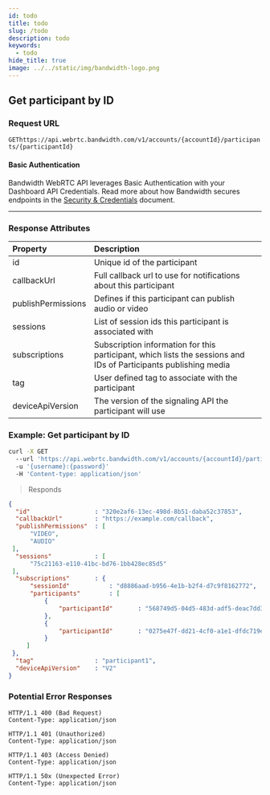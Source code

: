 ```yaml
---
id: todo
title: todo
slug: /todo
description: todo
keywords:
  - todo
hide_title: true
image: ../../static/img/bandwidth-logo.png
---
```



## Get participant by ID


### Request URL
<code class="get">GET</code>`https://api.webrtc.bandwidth.com/v1/accounts/{accountId}/participants/{participantId}`

#### Basic Authentication

Bandwidth WebRTC API leverages Basic Authentication with your Dashboard API Credentials. Read more about how Bandwidth secures endpoints in the [Security & Credentials](../../../guides/accountCredentials.md) document.

---


### Response Attributes
| Property                    | Description                                                                                       
|:----------------------------|:--------------------------------------------------------------------------------------------------
| id                          | Unique id of the participant                                                                      
| callbackUrl                 | Full callback url to use for notifications about this participant                                 
| publishPermissions          | Defines if this participant can publish audio or video                                            
| sessions                    | List of session ids this participant is associated with                                           
| subscriptions               | Subscription information for this participant, which lists the sessions and IDs of Participants publishing media
| tag                         | User defined tag to associate with the participant
| deviceApiVersion            | The version of the signaling API the participant will use 





### Example: Get participant by ID


```bash
curl -X GET 
  --url 'https://api.webrtc.bandwidth.com/v1/accounts/{accountId}/participants/{participantId}' 
  -u '{username}:{password}' 
  -H 'Content-type: application/json' 
```

> Responds

```json
{
  "id"                  : "320e2af6-13ec-498d-8b51-daba52c37853",
  "callbackUrl"         : "https://example.com/callback",
  "publishPermissions"  : [
      "VIDEO",
      "AUDIO"
 ],
  "sessions"            : [
      "75c21163-e110-41bc-bd76-1bb428ec85d5"
 ],
  "subscriptions"       : {
      "sessionId"           : "d8886aad-b956-4e1b-b2f4-d7c9f8162772",
      "participants"        : [
          {
              "participantId"       : "568749d5-04d5-483d-adf5-deac7dd3d521"
          },
          {
              "participantId"       : "0275e47f-dd21-4cf0-a1e1-dfdc719e73a7"
          } 
     ]
 },
  "tag"                 : "participant1",
  "deviceApiVersion"    : "V2"
}
```

### Potential Error Responses

```http
HTTP/1.1 400 (Bad Request)
Content-Type: application/json
```

```http
HTTP/1.1 401 (Unauthorized)
Content-Type: application/json
```

```http
HTTP/1.1 403 (Access Denied)
Content-Type: application/json
```

```http
HTTP/1.1 50x (Unexpected Error)
Content-Type: application/json
```



